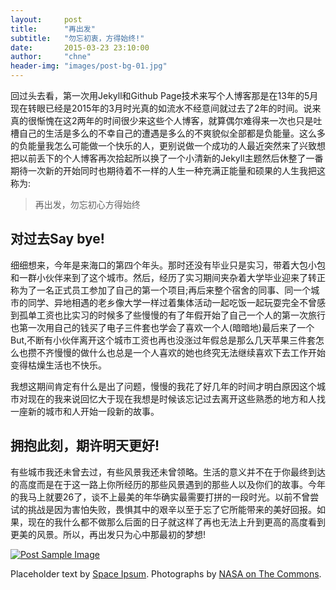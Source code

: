 ```yaml
---
layout:     post
title:      "再出发"
subtitle:   "勿忘初衷，方得始终!"
date:       2015-03-23 23:10:00
author:     "chne"
header-img: "images/post-bg-01.jpg"
---
```


<p>回过头去看，第一次用Jekyll和Github Page技术来写个人博客那是在13年的5月现在转眼已经是2015年的3月时光真的如流水不经意间就过去了2年的时间。说来真的很惭愧在这2两年的时间很少来这些个人博客，就算偶尔难得来一次也只是吐槽自己的生活是多么的不幸自己的遭遇是多么的不爽貌似全部都是负能量。这么多的负能量我怎么可能做一个快乐的人，更别说做一个成功的人最近突然来了兴致想把以前丢下的个人博客再次拾起所以换了一个小清新的Jekyll主题然后休整了一番期待一次新的开始同时也期待着不一样的人生一种充满正能量和硕果的人生我把这称为:</p>

> 再出发，勿忘初心方得始终

<h2 class="section-heading">对过去Say bye!</h2>

<p>细细想来，今年是来海口的第四个年头。那时还没有毕业只是实习，带着大包小包和一群小伙伴来到了这个城市。然后，经历了实习期间夹杂着大学毕业迎来了转正称为了一名正式员工参加了自己的第一个项目;再后来整个宿舍的同事、同一个城市的同学、异地相遇的老乡像大学一样过着集体活动一起吃饭一起玩耍完全不曾感到孤单工资也比实习的时候多了些慢慢的有了年假开始了自己一个人的第一次旅行也第一次用自己的钱买了电子三件套也学会了喜欢一个人(暗暗地)最后来了一个But,不断有小伙伴离开这个城市工资也再也没涨过年假总是那么几天苹果三件套怎么也攒不齐慢慢的做什么也总是一个人喜欢的她也终究无法继续喜欢下去工作开始变得枯燥生活也不快乐。</p>

<p>我想这期间肯定有什么是出了问题，慢慢的我花了好几年的时间才明白原因这个城市对现在的我来说回忆大于现在我想是时候该忘记过去离开这些熟悉的地方和人找一座新的城市和人开始一段新的故事。</p>


<h2 class="section-heading">拥抱此刻，期许明天更好!</h2>

<p>有些城市我还未曾去过，有些风景我还未曾领略。生活的意义并不在于你最终到达的高度而是在于这一路上你所经历的那些风景遇到的那些人以及你们的故事。今年的我马上就要26了，谈不上最美的年华确实最需要打拼的一段时光。以前不曾尝试的挑战是因为害怕失败，畏惧其中的艰辛以至于忘了它所能带来的美好回报。如果，现在的我什么都不做那么后面的日子就这样了再也无法上升到更高的高度看到更美的风景。所以，再出发只为心中那最初的梦想!</p>

<a href="#">
    <img src="{{ site.baseurl }}/images/post-sample-image.jpg" alt="Post Sample Image">
</a>

<p>Placeholder text by <a href="http://spaceipsum.com/">Space Ipsum</a>. Photographs by <a href="https://www.flickr.com/photos/nasacommons/">NASA on The Commons</a>.</p>
